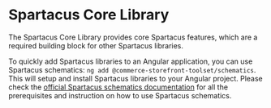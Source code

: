 # Spartacus Core Library

The Spartacus Core Library provides core Spartacus features, which are a required building block for other Spartacus libraries.

To quickly add Spartacus libraries to an Angular application, you can use Spartacus schematics: `ng add @commerce-storefront-toolset/schematics`. This will setup and install Spartacus libraries to your Angular project. Please check the [official Spartacus schematics documentation](https://sap.github.io/spartacus-docs/schematics/) for all the prerequisites and instruction on how to use Spartacus schematics.
